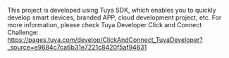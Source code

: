 This project is developed using Tuya SDK, which enables you to quickly develop smart devices, branded APP, cloud development project, etc. 
For more information, please check Tuya Developer Click and Connect      Challenge: https://pages.tuya.com/develop/ClickAndConnect_TuyaDeveloper?_source=e9684c7ca6b31e7221c8420f5af94631

